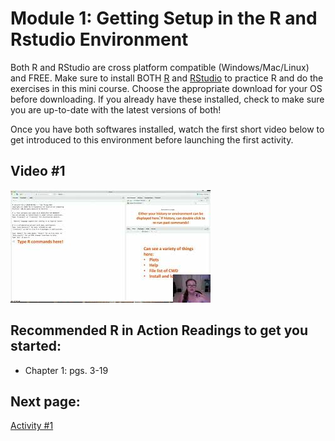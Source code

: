 # Module 1: Getting Setup in the R and Rstudio Environment

Both R and RStudio are cross platform compatible (Windows/Mac/Linux) and FREE. Make sure to install BOTH [R](https://www.r-project.org/) and [RStudio](https://rstudio.com/) to practice R and do the exercises in this mini course. Choose the appropriate download for your OS before downloading. If you already have these installed, check to make sure you are up-to-date with the latest versions of both!

Once you have both softwares installed, watch the first short video below to get introduced to this environment before launching the first activity.

## Video #1

[![](https://github.com/StevisonLab/R-Mini-Course/blob/main/images/mq2.jpeg)](https://youtu.be/uNW5dlrXd2w)

## Recommended R in Action Readings to get you started:
* Chapter 1: pgs. 3-19

## Next page:
[Activity #1](https://github.com/StevisonLab/R-Mini-Course/blob/main/pages/Activity1.md)
